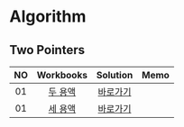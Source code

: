 # Algorithm 

## Two Pointers
|<center>NO|<center>Workbooks|<center>Solution|<center>Memo|
|:---:|:---:|:---:|:---:|
|01|[<center>두 용액](https://www.acmicpc.net/problem/2470)|[<center>바로가기](./Solution/두%20용액)| |
|01|[<center>세 용액](https://www.acmicpc.net/problem/2473)|[<center>바로가기](./Solution/세%20용액)||



